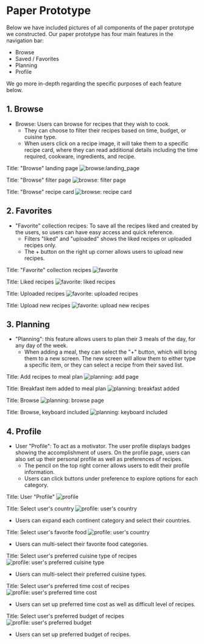 
# Paper Prototype

Below we have included pictures of all components of the paper prototype we constructed. Our paper prototype has four main features in the navigation bar:
- Browse
- Saved / Favorites
- Planning
- Profile

We go more in-depth regarding the specific purposes of each feature below. 

## 1. Browse

- Browse: Users can browse for recipes that they wish to cook.
    - They can choose to filter their recipes based on time, budget, or cuisine type. 
    - When users click on a recipe image, it will take them to a specific recipe card, where they can read additional details including the time required, cookware, ingredients, and recipe. 

Title: "Browse" landing page 
![browse:landing_page](images/paper_prototype/browse_landing.JPG)

Title: "Browse" filter page 
![browse: filter page](images/paper_prototype/browse_filter.JPG)

Title: "Browse" recipe card
![browse: recipe card](images/paper_prototype/browse_recipe_card.JPG)




## 2. Favorites

- "Favorite" collection recipes: To save all the recipes liked and created by the users, so users can have easy access and quick reference.
    - Filters "liked" and "uploaded" shows the liked recipes or uploaded recipes only.
    - The + button on the right up corner allows users to upload new recipes.

Title: "Favorite" collection recipes
![favorite](images/paper_prototype/favorite.jpg)

Title: Liked recipes
![favorite: liked recipes](images/paper_prototype/favorite_liked.jpg)

Title: Uploaded recipes
![favorite: uploaded recipes](images/paper_prototype/favorite_uploaded.jpg)

Title: Upload new recipes
![favorite: upload new recipes](images/paper_prototype/favorite_uploadNew.jpg)




## 3. Planning

- "Planning": this feature allows users to plan their 3 meals of the day, for any day of the week. 
    - When adding a meal, they can select the "+" button, which will bring them to a new screen. The new screen will allow them to either type a specific item, or they can select a recipe from their saved list.

Title: Add recipes to meal plan 
![planning: add page](images/paper_prototype/planning_add_page.jpeg)

Title: Breakfast item added to meal plan
![planning: breakfast added](images/paper_prototype/planning_breakfast.JPG)

Title: Browse 
![planning: browse page](images/paper_prototype/planning_browse.JPG)

Title: Browse, keyboard included
![planning: keyboard included](images/paper_prototype/planning_browse_keyboard.JPG)



## 4. Profile

- User "Profile": To act as a motivator. The user profile displays badges showing the accomplishment of users. On the profile page, users can also set up their personal profile as well as preferences of recipes.
    - The pencil on the top right corner allows users to edit their profile information.
    - Users can click buttons under preference to explore options for each category.

Title: User "Profile"
![profile](images/paper_prototype/profile.jpg)

Title: Select user's country
![profile: user's country](images/paper_prototype/profile_country.jpg)

- Users can expand each continent category and select their countries.

Title: Select user's favorite food
![profile: user's country](images/paper_prototype/profile_favoriteFood.jpg)

- Users can multi-select their favorite food categories.

Title: Select user's preferred cuisine type of recipes
![profile: user's preferred cuisine type](images/paper_prototype/profile_cuisine.jpg)

- Users can multi-select their preferred cuisine types.

Title: Select user's preferred time cost of recipes
![profile: user's preferred time cost](images/paper_prototype/profile_time.jpg)

- Users can set up preferred time cost as well as difficult level of recipes.

Title: Select user's preferred budget of recipes
![profile: user's preferred budget](images/paper_prototype/profile_budget.jpg)

- Users can set up preferred budget of recipes.
